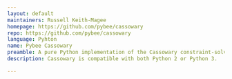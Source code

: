 ```yaml
---
layout: default
maintainers: Russell Keith-Magee
homepage: https://github.com/pybee/cassowary
repo: https://github.com/pybee/cassowary
language: Pyhton
name: Pybee Cassowary
preamble: A pure Python implementation of the Cassowary constraint-solving algorithm.
description: Cassowary is compatible with both Python 2 or Python 3.

---
```


